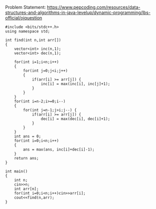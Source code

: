 Problem Statement: https://www.pepcoding.com/resources/data-structures-and-algorithms-in-java-levelup/dynamic-programming/lbs-official/ojquestion

```
#include <bits/stdc++.h>
using namespace std;

int find(int n,int arr[])
{
    vector<int> inc(n,1);
    vector<int> dec(n,1);
    
    for(int i=1;i<n;i++)
    {
        for(int j=0;j<i;j++)
        {
            if(arr[i] >= arr[j]) {
                inc[i] = max(inc[i], inc[j]+1);
            }
        }
    }
    for(int i=n-2;i>=0;i--)
    {
        for(int j=n-1;j>i;j--) {
            if(arr[i] >= arr[j]) {
                dec[i] = max(dec[i], dec[i]+1);
            }
        }
    }
    int ans = 0;
    for(int i=0;i<n;i++)
    {
        ans = max(ans, inc[i]+dec[i]-1);
    }
    return ans;
}

int main()
{
    int n;
    cin>>n;
    int arr[n];
    for(int i=0;i<n;i++)cin>>arr[i];
    cout<<find(n,arr);
}

```
